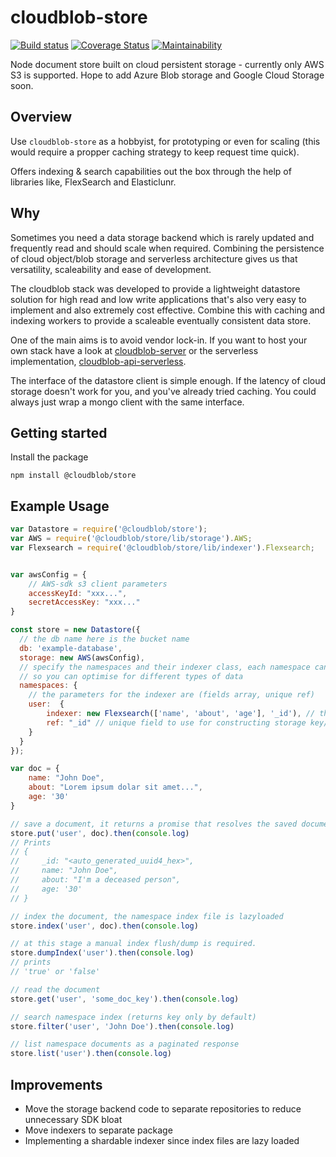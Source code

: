# cloudblob-store

[![Build status](https://api.travis-ci.com/cloudblob/cloudblob-store.svg?branch=master)](https://travis-ci.com/cloudblob/cloudblob-store/)
[![Coverage Status](https://coveralls.io/repos/github/cloudblob/cloudblob-store/badge.svg?branch=master)](https://coveralls.io/github/cloudblob/cloudblob-store?branch=master)
[![Maintainability](https://api.codeclimate.com/v1/badges/eaa8b834e9fa32dfdf1c/maintainability)](https://codeclimate.com/github/cloudblob/cloudblob-store/maintainability)


Node document store built on cloud persistent storage - currently only AWS S3 is supported. Hope to add Azure Blob storage and Google Cloud Storage soon.

## Overview

Use `cloudblob-store` as a hobbyist, for prototyping or even for scaling (this would require a propper caching strategy to keep request time quick).

Offers indexing & search capabilities out the box through the help of libraries like, FlexSearch and Elasticlunr.

## Why
Sometimes you need a data storage backend which is rarely updated and frequently read and should scale when required. Combining the persistence of cloud object/blob storage and serverless architecture gives us that versatility, scaleability and ease of development.

The cloudblob stack was developed to provide a lightweight datastore solution for high read and low write applications that's also very easy to implement and also extremely cost effective. Combine this with caching and indexing workers to provide a scaleable eventually consistent data store.

One of the main aims is to avoid vendor lock-in. If you want to host your own stack have a look at [cloudblob-server](https://github.com/cloudblob/cloudblob-server) or the serverless implementation, [cloudblob-api-serverless](https://github.com/cloudblob/cloudblob-api-serverless).

The interface of the datastore client is simple enough. If the latency of cloud storage doesn't work for you, and you've already tried caching. You could always just wrap a mongo client with the same interface.

## Getting started
Install the package
```
npm install @cloudblob/store
```

## Example Usage

```javascript
var Datastore = require('@cloudblob/store');
var AWS = require('@cloudblob/store/lib/storage').AWS;
var Flexsearch = require('@cloudblob/store/lib/indexer').Flexsearch;


var awsConfig = {
    // AWS-sdk s3 client parameters
    accessKeyId: "xxx...",
    secretAccessKey: "xxx..."
}

const store = new Datastore({
  // the db name here is the bucket name
  db: 'example-database',
  storage: new AWS(awsConfig),
  // specify the namespaces and their indexer class, each namespace can use a different indexer
  // so you can optimise for different types of data
  namespaces: {
    // the parameters for the indexer are (fields array, unique ref)
    user:  {
        indexer: new Flexsearch(['name', 'about', 'age'], '_id'), // the 'indexer' field is optional. Use it if you want namespace to be searchable.
        ref: "_id" // unique field to use for constructing storage key/path
    }
  }
});

var doc = {
    name: "John Doe",
    about: "Lorem ipsum dolar sit amet...",
    age: '30'
}

// save a document, it returns a promise that resolves the saved document (including it's autogenerated unique reference)
store.put('user', doc).then(console.log)
// Prints
// {
//     _id: "<auto_generated_uuid4_hex>",
//     name: "John Doe",
//     about: "I'm a deceased person",
//     age: '30'
// }

// index the document, the namespace index file is lazyloaded
store.index('user', doc).then(console.log)

// at this stage a manual index flush/dump is required.
store.dumpIndex('user').then(console.log)
// prints 
// 'true' or 'false'

// read the document
store.get('user', 'some_doc_key').then(console.log)

// search namespace index (returns key only by default)
store.filter('user', 'John Doe').then(console.log)

// list namespace documents as a paginated response
store.list('user').then(console.log)
```

## Improvements
- Move the storage backend code to separate repositories to reduce unnecessary SDK bloat
- Move indexers to separate package
- Implementing a shardable indexer since index files are lazy loaded
